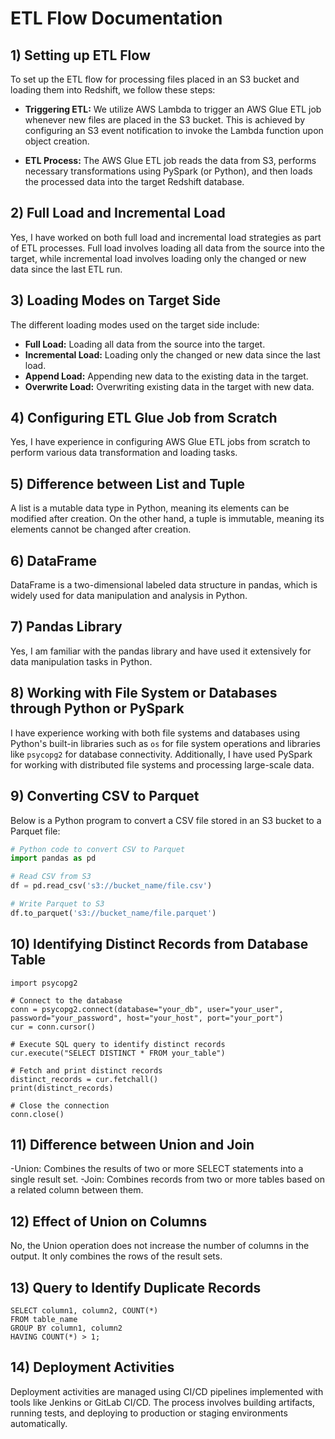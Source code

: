 # ETL Flow Documentation

## 1) Setting up ETL Flow

To set up the ETL flow for processing files placed in an S3 bucket and loading them into Redshift, we follow these steps:

- **Triggering ETL:** We utilize AWS Lambda to trigger an AWS Glue ETL job whenever new files are placed in the S3 bucket. This is achieved by configuring an S3 event notification to invoke the Lambda function upon object creation.

- **ETL Process:** The AWS Glue ETL job reads the data from S3, performs necessary transformations using PySpark (or Python), and then loads the processed data into the target Redshift database.

## 2) Full Load and Incremental Load

Yes, I have worked on both full load and incremental load strategies as part of ETL processes. Full load involves loading all data from the source into the target, while incremental load involves loading only the changed or new data since the last ETL run.

## 3) Loading Modes on Target Side

The different loading modes used on the target side include:
- **Full Load:** Loading all data from the source into the target.
- **Incremental Load:** Loading only the changed or new data since the last load.
- **Append Load:** Appending new data to the existing data in the target.
- **Overwrite Load:** Overwriting existing data in the target with new data.

## 4) Configuring ETL Glue Job from Scratch

Yes, I have experience in configuring AWS Glue ETL jobs from scratch to perform various data transformation and loading tasks.

## 5) Difference between List and Tuple

A list is a mutable data type in Python, meaning its elements can be modified after creation. On the other hand, a tuple is immutable, meaning its elements cannot be changed after creation.

## 6) DataFrame

DataFrame is a two-dimensional labeled data structure in pandas, which is widely used for data manipulation and analysis in Python.

## 7) Pandas Library

Yes, I am familiar with the pandas library and have used it extensively for data manipulation tasks in Python.

## 8) Working with File System or Databases through Python or PySpark

I have experience working with both file systems and databases using Python's built-in libraries such as `os` for file system operations and libraries like `psycopg2` for database connectivity. Additionally, I have used PySpark for working with distributed file systems and processing large-scale data.

## 9) Converting CSV to Parquet

Below is a Python program to convert a CSV file stored in an S3 bucket to a Parquet file:

```python
# Python code to convert CSV to Parquet
import pandas as pd

# Read CSV from S3
df = pd.read_csv('s3://bucket_name/file.csv')

# Write Parquet to S3
df.to_parquet('s3://bucket_name/file.parquet')
```

## 10)  Identifying Distinct Records from Database Table
```
import psycopg2

# Connect to the database
conn = psycopg2.connect(database="your_db", user="your_user", password="your_password", host="your_host", port="your_port")
cur = conn.cursor()

# Execute SQL query to identify distinct records
cur.execute("SELECT DISTINCT * FROM your_table")

# Fetch and print distinct records
distinct_records = cur.fetchall()
print(distinct_records)

# Close the connection
conn.close()
```

## 11)   Difference between Union and Join
-Union: Combines the results of two or more SELECT statements into a single result set.
-Join: Combines records from two or more tables based on a related column between them.

## 12)   Effect of Union on Columns
No, the Union operation does not increase the number of columns in the output. It only combines the rows of the result sets.

## 13)   Query to Identify Duplicate Records
```
SELECT column1, column2, COUNT(*)
FROM table_name
GROUP BY column1, column2
HAVING COUNT(*) > 1;
```
## 14)   Deployment Activities
Deployment activities are managed using CI/CD pipelines implemented with tools like Jenkins or GitLab CI/CD. The process involves building artifacts, running tests, and deploying to production or staging environments automatically.
